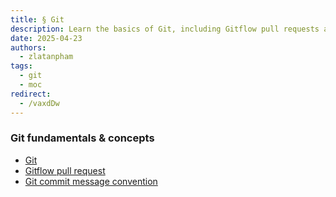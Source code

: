 ```yaml
---
title: § Git
description: Learn the basics of Git, including Gitflow pull requests and commit message conventions, to improve your version control and collaboration skills effectively.
date: 2025-04-23
authors:
  - zlatanpham
tags:
  - git
  - moc
redirect:
  - /vaxdDw
---
```


### Git fundamentals & concepts

- [Git](git.md)
- [Gitflow pull request](gitflow-pull-request.md)
- [Git commit message convention](git-commit-message-convention.md)
